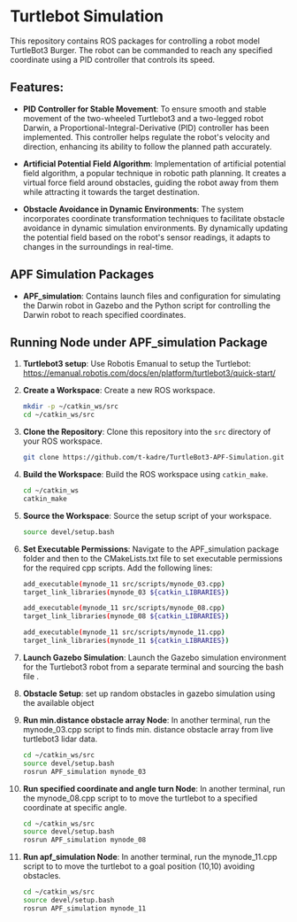 # Turtlebot Simulation

This repository contains ROS packages for controlling a robot model TurtleBot3 Burger. The robot can be commanded to reach any specified coordinate using a PID controller that controls its speed.

## Features:

- **PID Controller for Stable Movement**: To ensure smooth and stable movement of the two-wheeled Turtlebot3 and a two-legged robot Darwin, a Proportional-Integral-Derivative (PID) controller has been implemented. This controller helps regulate the robot's velocity and direction, enhancing its ability to follow the planned path accurately.

- **Artificial Potential Field Algorithm**: Implementation of artificial potential field algorithm, a popular technique in robotic path planning. It creates a virtual force field around obstacles, guiding the robot away from them while attracting it towards the target destination.

- **Obstacle Avoidance in Dynamic Environments**: The system incorporates coordinate transformation techniques to facilitate obstacle avoidance in dynamic simulation environments. By dynamically updating the potential field based on the robot's sensor readings, it adapts to changes in the surroundings in real-time.

## APF Simulation Packages

- **APF_simulation**: Contains launch files and configuration for simulating the Darwin robot in Gazebo and the Python script for controlling the Darwin robot to reach specified coordinates.

## Running Node under APF_simulation Package

1. **Turtlebot3 setup**: Use Robotis Emanual to setup the Turtlebot: https://emanual.robotis.com/docs/en/platform/turtlebot3/quick-start/

2. **Create a Workspace**: Create a new ROS workspace.
    ```bash
    mkdir -p ~/catkin_ws/src
    cd ~/catkin_ws/src
    ```

3. **Clone the Repository**: Clone this repository into the `src` directory of your ROS workspace.
    ```bash
    git clone https://github.com/t-kadre/TurtleBot3-APF-Simulation.git
    ```

4. **Build the Workspace**: Build the ROS workspace using `catkin_make`.
    ```bash
    cd ~/catkin_ws
    catkin_make
    ```

5. **Source the Workspace**: Source the setup script of your workspace.
    ```bash
    source devel/setup.bash

6. **Set Executable Permissions**: Navigate to the APF_simulation package folder and then to the CMakeLists.txt file to set executable permissions for the required cpp      scripts. Add the following lines:
   
    ```bash
    add_executable(mynode_11 src/scripts/mynode_03.cpp)
    target_link_libraries(mynode_03 ${catkin_LIBRARIES})

    add_executable(mynode_11 src/scripts/mynode_08.cpp)
    target_link_libraries(mynode_08 ${catkin_LIBRARIES})

    add_executable(mynode_11 src/scripts/mynode_11.cpp)
    target_link_libraries(mynode_11 ${catkin_LIBRARIES})
    ```
 7. **Launch Gazebo Simulation**: Launch the Gazebo simulation environment for the Turtlebot3 robot from a separate terminal and sourcing the bash file .

 8. **Obstacle Setup**: set up random obstacles in gazebo simulation using the available object

 9. **Run min.distance obstacle array Node**: In another terminal, run the mynode_03.cpp script to finds min. distance obstacle array from live turtlebot3 lidar data.
  
    ```bash
    cd ~/catkin_ws/src
    source devel/setup.bash
    rosrun APF_simulation mynode_03
    ```
    
 10. **Run specified coordinate and angle turn Node**: In another terminal, run the mynode_08.cpp script to to move the turtlebot to a specified coordinate at specific        angle.

     ```bash
     cd ~/catkin_ws/src
     source devel/setup.bash
     rosrun APF_simulation mynode_08
     ```

 11. **Run apf_simulation Node**: In another terminal, run the mynode_11.cpp script to to move the turtlebot to a goal position (10,10) avoiding obstacles.

     ```bash
     cd ~/catkin_ws/src
     source devel/setup.bash
     rosrun APF_simulation mynode_11
     ```
